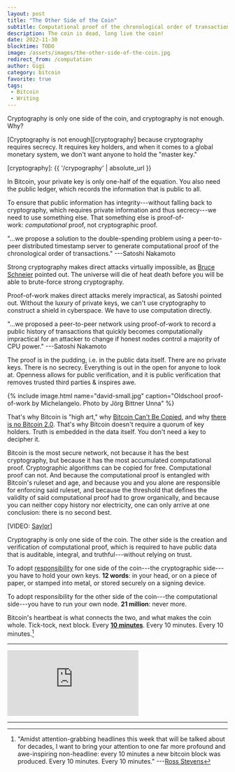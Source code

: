 ```yaml
---
layout: post
title: "The Other Side of the Coin"
subtitle: Computational proof of the chronological order of transactions
description: The coin is dead, long live the coin!
date: 2022-11-30
blocktime: TODO
image: /assets/images/the-other-side-of-the-coin.jpg
redirect_from: /computation
author: Gigi
category: bitcoin
favorite: true
tags:
 - Bitcoin
 - Writing
---
```


Cryptography is only one side of the coin, and cryptography is not
enough. Why? 

[Cryptography is not enough][cryptography] because cryptography requires
secrecy. It requires key holders, and when it comes to a global monetary system,
we don\'t want anyone to hold the \"master key.\"

[cryptography]: {{ '/crypography' | absolute_url }}

In Bitcoin, your private key is only one-half of the equation. You also
need the public ledger, which records the information that is public to
all.

To ensure that public information has integrity---without falling back
to cryptography, which requires private information and thus
secrecy---we need to use something else. That something else is
proof-of-work: *computational* proof, not cryptographic proof.

\"\...we propose a solution to the double-spending problem using a
peer-to-peer distributed timestamp server to generate computational
proof of the chronological order of transactions.\" ---Satoshi Nakamoto

Strong cryptography makes direct attacks virtually impossible, as [Bruce
Schneier](https://21lessons.com/15/) pointed out. The universe will die
of heat death before you will be able to brute-force strong
cryptography. 

Proof-of-work makes direct attacks merely impractical, as Satoshi
pointed out. Without the luxury of private keys, we can\'t use
cryptography to construct a shield in cyberspace. We have to use
computation directly.

\"\...we proposed a peer-to-peer network using proof-of-work to record a
public history of transactions that quickly becomes computationally
impractical for an attacker to change if honest nodes control a majority
of CPU power.\" ---Satoshi Nakamoto

The proof is in the pudding, i.e. in the public data itself. There are
no private keys. There is no secrecy. Everything is out in the open for
anyone to look at. Openness allows for public verification, and it is
public verification that removes trusted third parties & inspires awe.

{% include image.html name="david-small.jpg" caption="Oldschool proof-of-work by Michelangelo. Photo by Jörg Bittner Unna" %}

That\'s why Bitcoin is \"high art,\" why [Bitcoin Can\'t Be
Copied](https://bitcoin-resources.com/articles/bitcoin-cant-be-copied/),
and why [there is no Bitcoin
2.0](https://bitcoin-resources.com/articles/thereisno-bitcoin20/).
That\'s why Bitcoin doesn\'t require a quorum of key holders. Truth is
embedded in the data itself. You don\'t need a key to decipher it.

Bitcoin is the most secure network, not because it has the best
cryptography, but because it has the most accumulated computational
proof. Cryptographic algorithms can be copied for free. Computational
proof can not. And because the computational proof is entangled with
Bitcoin\'s ruleset and age, and because you and you alone are
responsible for enforcing said ruleset, and because the threshold that
defines the validity of said computational proof had to grow
organically, and because you can neither copy history nor electricity,
one can only arrive at one conclusion: there is no second best.

\[VIDEO: [Saylor](https://twitter.com/dergigi/status/1597922732393758720?s=20&t=itpwln51xioS7V8QDzwyMw)\]

Cryptography is only one side of the coin. The other side is the
creation and verification of computational proof, which is required to
have public data that is auditable, integral, and truthful---without
relying on trust. 

To
adopt [responsibility](https://dergigi.com/2021/03/14/the-responsibility-of-adopting-bitcoin/) for
one side of the coin---the cryptographic side---you have to hold your
own keys. **12 words**: in your head, or on a piece of paper, or stamped
into metal, or stored securely on a signing device.

To adopt responsibility for the other side of the coin---the
computational side---you have to run your own node. **21 million**:
never more.

Bitcoin\'s heartbeat is what connects the two, and what makes the coin
whole. Tick-tock, next block. Every [**10
minutes**](https://21-ways.com/2/). Every 10 minutes. Every 10 minutes.[^fn-ross]

[^fn-ross]: "Amidst attention-grabbing headlines this week that will be talked about for decades, I want to bring your attention to one far more profound and awe-inspiring non-headline: every 10 minutes a new bitcoin block was produced. Every 10 minutes. Every 10 minutes." ---[Ross Stevens][ross]

[ross]: https://archive.ph/v0xwH

---

<div class="flex-vid">
  <iframe src="https://www.youtube-nocookie.com/embed/C7ynm0Zkwfk" frameborder="0" allow="accelerometer; autoplay; clipboard-write; encrypted-media; gyroscope; picture-in-picture" allowfullscreen></iframe>
</div>

---